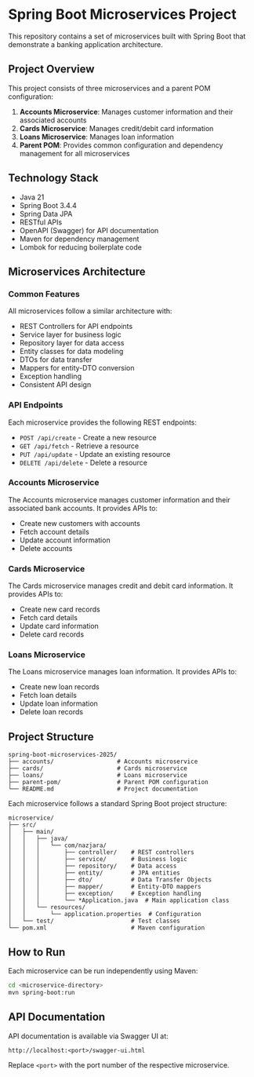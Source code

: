 # Spring Boot Microservices Project

This repository contains a set of microservices built with Spring Boot that demonstrate a banking application architecture.

## Project Overview

This project consists of three microservices and a parent POM configuration:

1. **Accounts Microservice**: Manages customer information and their associated accounts
2. **Cards Microservice**: Manages credit/debit card information
3. **Loans Microservice**: Manages loan information
4. **Parent POM**: Provides common configuration and dependency management for all microservices

## Technology Stack

- Java 21
- Spring Boot 3.4.4
- Spring Data JPA
- RESTful APIs
- OpenAPI (Swagger) for API documentation
- Maven for dependency management
- Lombok for reducing boilerplate code

## Microservices Architecture

### Common Features

All microservices follow a similar architecture with:

- REST Controllers for API endpoints
- Service layer for business logic
- Repository layer for data access
- Entity classes for data modeling
- DTOs for data transfer
- Mappers for entity-DTO conversion
- Exception handling
- Consistent API design

### API Endpoints

Each microservice provides the following REST endpoints:

- `POST /api/create` - Create a new resource
- `GET /api/fetch` - Retrieve a resource
- `PUT /api/update` - Update an existing resource
- `DELETE /api/delete` - Delete a resource

### Accounts Microservice

The Accounts microservice manages customer information and their associated bank accounts. It provides APIs to:

- Create new customers with accounts
- Fetch account details
- Update account information
- Delete accounts

### Cards Microservice

The Cards microservice manages credit and debit card information. It provides APIs to:

- Create new card records
- Fetch card details
- Update card information
- Delete card records

### Loans Microservice

The Loans microservice manages loan information. It provides APIs to:

- Create new loan records
- Fetch loan details
- Update loan information
- Delete loan records

## Project Structure

```
spring-boot-microservices-2025/
├── accounts/                  # Accounts microservice
├── cards/                     # Cards microservice
├── loans/                     # Loans microservice
├── parent-pom/                # Parent POM configuration
└── README.md                  # Project documentation
```

Each microservice follows a standard Spring Boot project structure:

```
microservice/
├── src/
│   ├── main/
│   │   ├── java/
│   │   │   └── com/nazjara/
│   │   │       ├── controller/    # REST controllers
│   │   │       ├── service/       # Business logic
│   │   │       ├── repository/    # Data access
│   │   │       ├── entity/        # JPA entities
│   │   │       ├── dto/           # Data Transfer Objects
│   │   │       ├── mapper/        # Entity-DTO mappers
│   │   │       ├── exception/     # Exception handling
│   │   │       └── *Application.java  # Main application class
│   │   └── resources/
│   │       └── application.properties  # Configuration
│   └── test/                      # Test classes
└── pom.xml                        # Maven configuration
```

## How to Run

Each microservice can be run independently using Maven:

```bash
cd <microservice-directory>
mvn spring-boot:run
```

## API Documentation

API documentation is available via Swagger UI at:

```
http://localhost:<port>/swagger-ui.html
```

Replace `<port>` with the port number of the respective microservice.